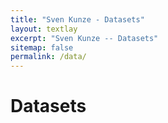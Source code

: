 ```yaml
---
title: "Sven Kunze - Datasets"
layout: textlay
excerpt: "Sven Kunze -- Datasets"
sitemap: false
permalink: /data/
---
```


# Datasets
